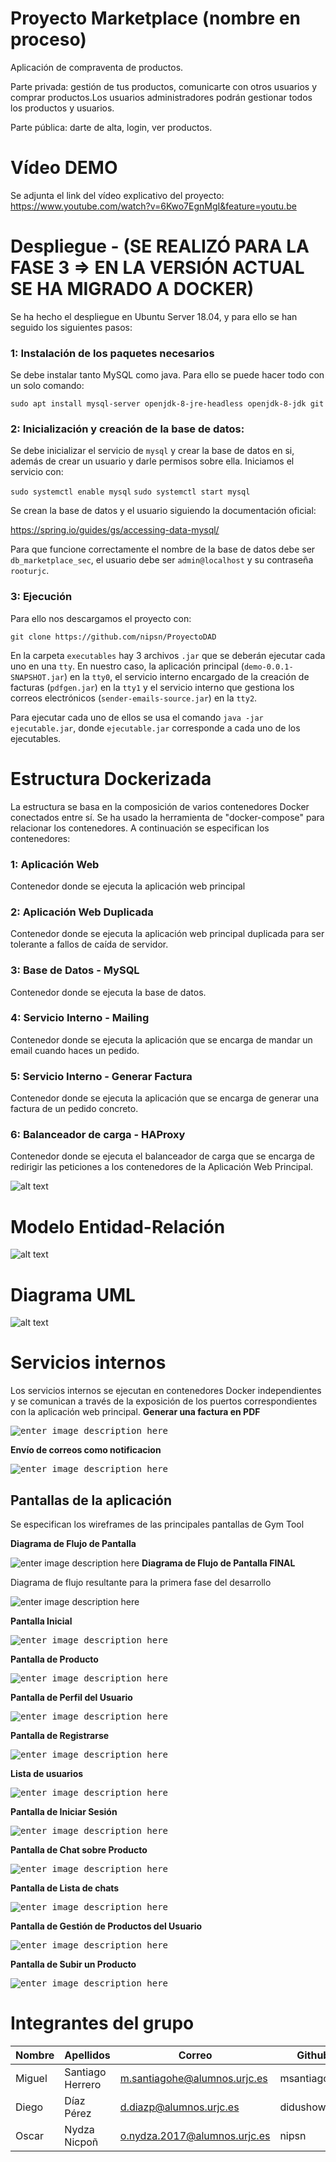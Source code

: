 # Proyecto Marketplace (nombre en proceso)
Aplicación de compraventa de productos.

Parte privada: gestión de tus productos, comunicarte con otros usuarios y comprar productos.Los usuarios administradores podrán gestionar todos los productos y usuarios.

Parte pública: darte de alta, login, ver productos.

# Vídeo DEMO
Se adjunta el link del vídeo explicativo del proyecto:
https://www.youtube.com/watch?v=6Kwo7EgnMgI&feature=youtu.be

# Despliegue - (SE REALIZÓ PARA LA FASE 3 => EN LA VERSIÓN ACTUAL SE HA MIGRADO A DOCKER)
Se ha hecho el despliegue en Ubuntu Server 18.04, y para ello se han seguido los siguientes pasos:
### 1: Instalación de los paquetes necesarios
Se debe instalar tanto MySQL como java. Para ello se puede hacer todo con un solo comando:

`sudo apt install mysql-server openjdk-8-jre-headless openjdk-8-jdk git`

### 2: Inicialización y creación de la base de datos:
Se debe inicializar el servicio de `mysql` y crear la base de datos en si, además de crear un usuario y darle permisos sobre ella.
Iniciamos el servicio con: 

`sudo systemctl enable mysql`
`sudo systemctl start mysql`

Se crean la base de datos y el usuario siguiendo la documentación oficial:

https://spring.io/guides/gs/accessing-data-mysql/

Para que funcione correctamente el nombre de la base de datos debe ser `db_marketplace_sec`, el usuario debe ser `admin@localhost` y su contraseña `rooturjc`.

### 3: Ejecución
Para ello nos descargamos el proyecto con:

`git clone https://github.com/nipsn/ProyectoDAD`

En la carpeta `executables` hay 3 archivos `.jar` que se deberán ejecutar cada uno en una `tty`. En nuestro caso, la aplicación principal (`demo-0.0.1-SNAPSHOT.jar`) en la `tty0`, el servicio interno encargado de la creación de facturas (`pdfgen.jar`) en la `tty1` y el servicio interno que gestiona los correos electrónicos (`sender-emails-source.jar`) en la `tty2`.

Para ejecutar cada uno de ellos se usa el comando `java -jar ejecutable.jar`, donde `ejecutable.jar` corresponde a cada uno de los ejecutables.

# Estructura Dockerizada
La estructura se basa en la composición de varios contenedores Docker conectados entre sí. Se ha usado la herramienta de "docker-compose" para relacionar los contenedores. A continuación se especifican los contenedores:

### 1: Aplicación Web
Contenedor donde se ejecuta la aplicación web principal

### 2: Aplicación Web Duplicada
Contenedor donde se ejecuta la aplicación web principal duplicada para ser tolerante a fallos de caída de servidor.

### 3: Base de Datos - MySQL
Contenedor donde se ejecuta la base de datos.

### 4: Servicio Interno - Mailing
Contenedor donde se ejecuta la aplicación que se encarga de mandar un email cuando haces un pedido.

### 5: Servicio Interno - Generar Factura
Contenedor donde se ejecuta la aplicación que se encarga de generar una factura de un pedido concreto.

### 6: Balanceador de carga - HAProxy
Contenedor donde se ejecuta el balanceador de carga que se encarga de redirigir las peticiones a los contenedores de la Aplicación Web Principal.

![alt text](dockers.png)

# Modelo Entidad-Relación
![alt text](modeloER.jpeg)

# Diagrama UML
![alt text](UML.png)


# Servicios internos 
Los servicios internos se ejecutan en contenedores Docker independientes y se comunican a través de la exposición de los puertos correspondientes con la aplicación web principal.
**Generar una factura en PDF**

<kbd>![enter image description here](Interfaz/InvoiceGeneratorInterface.png)</kbd>

**Envío de correos como notificacion**

<kbd>![enter image description here](Interfaz/EmailSenderInterface.png)</kbd>

 ## Pantallas de la aplicación
Se especifican los wireframes de las principales pantallas de Gym Tool

**Diagrama de Flujo de Pantalla**

![enter image description here](Pantallas/FlujoPantallas.png)
**Diagrama de Flujo de Pantalla FINAL**

Diagrama de flujo resultante para la primera fase del desarrollo

![enter image description here](Pantallasfinales/flujofinal.png)

**Pantalla Inicial**

<kbd>![enter image description here](Pantallasfinales/vistalistadoproductos.png)</kbd>

**Pantalla de Producto**

<kbd>![enter image description here](Pantallasfinales/vistaproducto.png)</kbd>

**Pantalla de Perfil del Usuario**

<kbd>![enter image description here](Pantallasfinales/vistausuario.png)</kbd>

**Pantalla de Registrarse**

<kbd>![enter image description here](Pantallasfinales/vistaregistro.png)</kbd>

**Lista de usuarios**

<kbd>![enter image description here](Pantallasfinales/vistalistadousuarios.png)</kbd>

**Pantalla de Iniciar Sesión**

<kbd>![enter image description here](Pantallasfinales/vistalogin.png)</kbd>

**Pantalla de Chat sobre Producto**

<kbd>![enter image description here](Pantallasfinales/vistachat.png)</kbd>

**Pantalla de Lista de chats**

<kbd>![enter image description here](Pantallasfinales/vistalistadochats.png)</kbd>

**Pantalla de Gestión de Productos del Usuario**

<kbd>![enter image description here](Pantallasfinales/vistapedidosdeusuario.png)</kbd>

**Pantalla de Subir un Producto**

<kbd>![enter image description here](Pantallasfinales/vistasubirproducto.png)</kbd>


# Integrantes del grupo
Nombre | Apellidos | Correo | Github 
--- | --- | --- | --- 
Miguel | Santiago Herrero | m.santiagohe@alumnos.urjc.es | msantiagocsb
Diego | Díaz Pérez | d.diazp@alumnos.urjc.es | didushow
Oscar | Nydza Nicpoñ | o.nydza.2017@alumnos.urjc.es | nipsn

